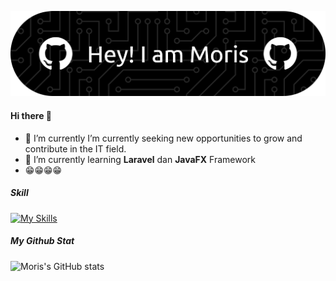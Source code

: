 ![Morissarkol](img/github-header-banner.png)

<!--
**Morissarkol/Morissarkol** is a ✨ _special_ ✨ repository because its `README.md` (this file) appears on your GitHub profile.

Here are some ideas to get you started:

- 🔭 I’m currently working on ...
- 🌱 I’m currently learning ...
- 👯 I’m looking to collaborate on ...
- 🤔 I’m looking for help with ...
- 💬 Ask me about ...
- 📫 How to reach me: ...
- 😄 Pronouns: ...
- ⚡ Fun fact: ...
-->

#### Hi there 👋

- 🔭 I’m currently I’m currently seeking new opportunities to grow and contribute in the IT field.
- 🌱 I’m currently learning **Laravel** dan **JavaFX** Framework
- 😁😁😁😁

##### Skill

[![My Skills](https://skillicons.dev/icons?i=html,css,php,javascript,kotlin,laravel,flutter,javaFx,&theme=dark)](https://skillicons.dev)

##### My Github Stat

![Moris's GitHub stats](https://github-readme-stats.vercel.app/api?username=Moris&hide=contribs,prs&show_icons=true&theme=shadow_blue)